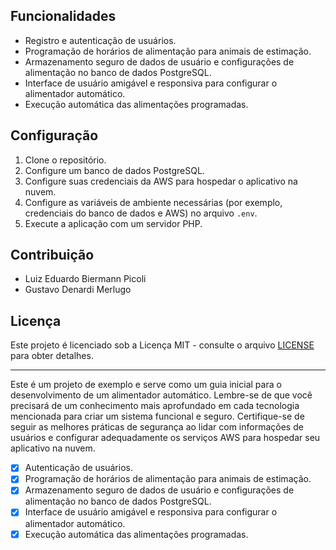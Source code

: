 ## Funcionalidades

- Registro e autenticação de usuários.
- Programação de horários de alimentação para animais de estimação.
- Armazenamento seguro de dados de usuário e configurações de alimentação no banco de dados PostgreSQL.
- Interface de usuário amigável e responsiva para configurar o alimentador automático.
- Execução automática das alimentações programadas.

## Configuração

1. Clone o repositório.
2. Configure um banco de dados PostgreSQL.
3. Configure suas credenciais da AWS para hospedar o aplicativo na nuvem.
4. Configure as variáveis de ambiente necessárias (por exemplo, credenciais do banco de dados e AWS) no arquivo `.env`.
5. Execute a aplicação com um servidor PHP.

## Contribuição

- Luiz Eduardo Biermann Picoli
- Gustavo Denardi Merlugo

## Licença

Este projeto é licenciado sob a Licença MIT - consulte o arquivo [LICENSE](LICENSE) para obter detalhes.

---

Este é um projeto de exemplo e serve como um guia inicial para o desenvolvimento de um alimentador automático. Lembre-se de que você precisará de um conhecimento mais aprofundado em cada tecnologia mencionada para criar um sistema funcional e seguro. Certifique-se de seguir as melhores práticas de segurança ao lidar com informações de usuários e configurar adequadamente os serviços AWS para hospedar seu aplicativo na nuvem.
- [X] Autenticação de usuários.
- [X] Programação de horários de alimentação para animais de estimação.
- [X] Armazenamento seguro de dados de usuário e configurações de alimentação no banco de dados PostgreSQL.
- [X] Interface de usuário amigável e responsiva para configurar o alimentador automático.
- [X] Execução automática das alimentações programadas.
